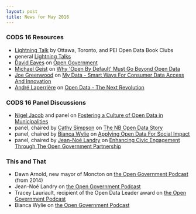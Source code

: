 ```yaml
---
layout: post
title: News for May 2016
---
```


### CODS 16 Resources

* [Lightning Talk](https://youtu.be/5DiBSloGRl0?t=3h15m37s) by Ottawa, Toronto, and PEI Open Data Book Clubs 
* general [Lightning Talks](https://youtu.be/5DiBSloGRl0?t=2h24m27s)
* [David Eaves](https://twitter.com/daeaves) on [Open Government](https://youtu.be/5DiBSloGRl0?t=2m42s)
* [Michael Geist](https://twitter.com/mgeist) on [Why 'Open By Default' Must Go Beyond Open Data](https://youtu.be/5DiBSloGRl0?t=4h12m35s)
* [Joe Greenwood](https://www.marsdd.com/bio/joe-greenwood/) on [My Data - Smart Ways For Consumer Data Access And Innovation](https://youtu.be/5DiBSloGRl0?t=1h59m50s)
* [André Laperrière](https://www.linkedin.com/in/alaperriere) on [Open Data - The Next Revolution](https://youtu.be/5DiBSloGRl0?t=4h50m3s)

### CODS 16 Panel Discussions

* [Nigel Jacob](https://twitter.com/nsjacob) and panel on [Fostering a Culture of Open Data in Municipalities](https://youtu.be/5DiBSloGRl0?t=36m54s)
* panel, chaired by [Cathy Simpson](https://twitter.com/cds40) on [The NB Open Data Story](https://youtu.be/5DiBSloGRl0?t=3h43m4s)
* panel, chaired by [Bianca Wylie](https://twitter.com/biancawylie) on [Applying Open Data For Social Impact](https://youtu.be/5DiBSloGRl0?t=5h24m47s)
* panel, chaired by [Jean-Noé Landry](https://www.linkedin.com/in/jeannoelandry) on [Enhancing Civic Engagement Through The Open Government Partnership](https://youtu.be/5DiBSloGRl0?t=6h26m) 
 
### This and That

* Dawn Arnold, new mayor of Moncton on [the Open Government Podcast](https://soundcloud.com/richard-pietro/dawn-arnold-big-thorny-complex) (from 2014)
* Jean-Noé Landry on [the Open Government Podcast](https://soundcloud.com/richard-pietro/ogtpod-jean-no-landry-hacking) 
* Tracey Lauriault, recipient of the Open Data Leader award on [the Open Government Podcast](https://soundcloud.com/richard-pietro/ogtpod-tracey-lauriault)
* Bianca Wylie on [the Open Government Podcast](https://soundcloud.com/richard-pietro/harming-ourselves-bianca-wylie)
